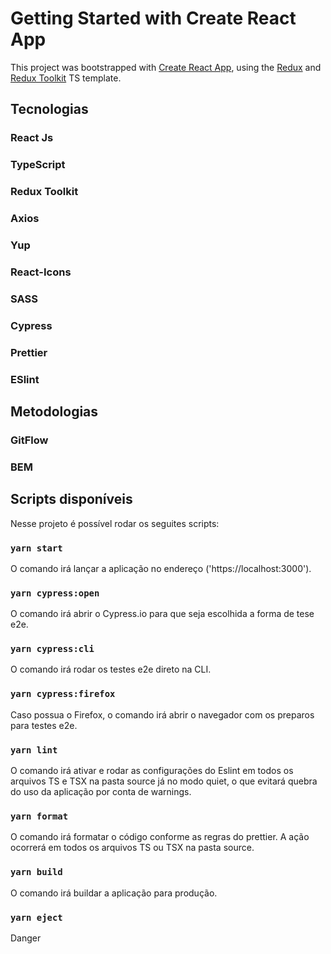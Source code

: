 # Getting Started with Create React App

This project was bootstrapped with [Create React App](https://github.com/facebook/create-react-app), using the [Redux](https://redux.js.org/) and [Redux Toolkit](https://redux-toolkit.js.org/) TS template.

## Tecnologias

### React Js

### TypeScript

### Redux Toolkit

### Axios

### Yup

### React-Icons

### SASS

### Cypress

### Prettier

### ESlint

## Metodologias

### GitFlow

### BEM

## Scripts disponíveis

Nesse projeto é possível rodar os seguites scripts:

### `yarn start`

O comando irá lançar a aplicação no endereço ('https://localhost:3000').

### `yarn cypress:open`

O comando irá abrir o Cypress.io para que seja escolhida a forma de tese e2e.

### `yarn cypress:cli`

O comando irá rodar os testes e2e direto na CLI.

### `yarn cypress:firefox`

Caso possua o Firefox, o comando irá abrir o navegador com os preparos para testes e2e.

### `yarn lint`

O comando irá ativar e rodar as configurações do Eslint em todos os arquivos TS e TSX na pasta source já no modo quiet, o que evitará quebra do uso da aplicação por conta de warnings.

### `yarn format`

O comando irá formatar o código conforme as regras do prettier. A ação ocorrerá em todos os arquivos TS ou TSX na pasta source.

### `yarn build`

O comando irá buildar a aplicação para produção.

### `yarn eject`

Danger

